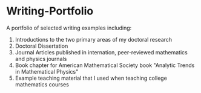 # Writing-Portfolio

A portfolio of selected writing examples including:

  1) Introductions to the two primary areas of my doctoral research
  2) Doctoral Dissertation
  3) Journal Articles published in internation, peer-reviewed mathematics and physics journals
  4) Book chapter for American Mathematical Society book "Analytic Trends in Mathematical Physics"
  5) Example teaching material that I used when teaching college mathematics courses
